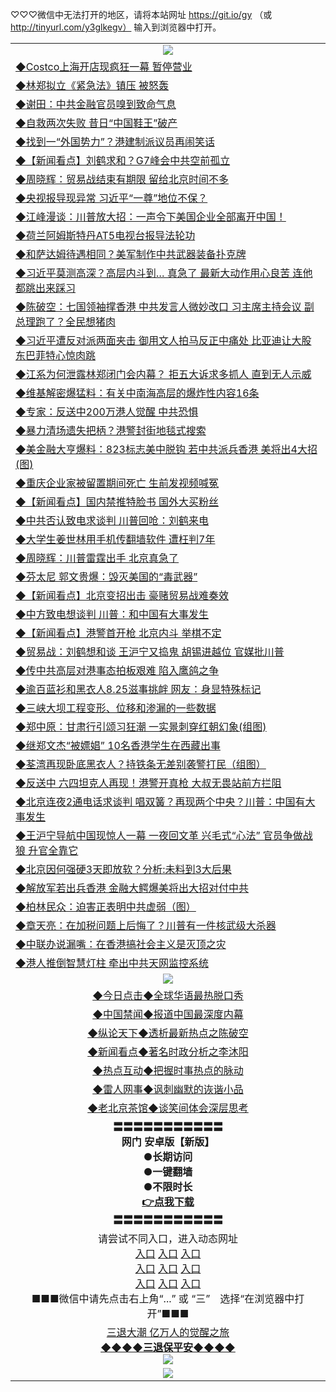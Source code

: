 
♡♡♡微信中无法打开的地区，请将本站网址 https://git.io/gy （或 http://tinyurl.com/y3glkegv） 输入到浏览器中打开。 

<table>
   <tr>
    <td align=center><img src="https://github.com/gyhhx/image-upload/blob/master/title1.jpg" /></td>
  </tr>
   <tr>
<td align=left>
<a href="https://g9v8t8z4.stackpathcdn.com/oo.aspx?name=c1067738&key=tvurxxlgoqbampcg&from=gy">◆Costco上海开店现疯狂一幕 暂停营业</a><br/></td>
  </tr>
  <tr>
<td align=left>
<a href="https://g9v8t8z4.stackpathcdn.com/oo.aspx?name=http://www.epochtimes.com/gb/19/8/27/n11481831.htm&key=tvurxxlgoqbampcg&from=gy">◆林郑拟立《紧急法》镇压 被怒轰</a><br/></td>
 </tr>
  <tr>
<td align=left>
<a href="https://g9v8t8z4.stackpathcdn.com/oo.aspx?name=c1067629&key=tvurxxlgoqbampcg&from=gy">◆谢田：中共金融官员嗅到致命气息</a><br/></td>
 </tr>
   <tr>
<td align=left>
<a href="https://g9v8t8z4.stackpathcdn.com/oo.aspx?name=c1067737&key=tvurxxlgoqbampcg&from=gy">◆自救两次失败 昔日“中国鞋王”破产</a><br/></td>
   </tr> 
  <tr>
<td align=left>
<a href="https://g9v8t8z4.stackpathcdn.com/oo.aspx?name=c1067892&key=tvurxxlgoqbampcg&from=gy">◆找到一“外国势力”？港建制派议员再闹笑话</a><br/></td>
  </tr> 
 <tr>
<td align=left>
<a href="https://g9v8t8z4.stackpathcdn.com/oo.aspx?name=c1067764&key=tvurxxlgoqbampcg&from=gy">◆【新闻看点】刘鹤求和？G7峰会中共空前孤立</a><br/>
</td>
   </tr>
 <tr>
<td align=left>
<a href="https://g9v8t8z4.stackpathcdn.com/oo.aspx?name=c1067803&key=tvurxxlgoqbampcg&from=gy">◆周晓辉：贸易战结束有期限 留给北京时间不多</a><br/></td>
  </tr>
  <tr>
<td align=left>
<a href="https://g9v8t8z4.stackpathcdn.com/oo.aspx?name=c1067713&key=tvurxxlgoqbampcg&from=gy">◆央视报导现异常 习近平“一尊”地位不保？</a><br/></td>
 </tr>
   <tr>
<td align=left>
<a href="https://g9v8t8z4.stackpathcdn.com/oo.aspx?name=c1067596&key=tvurxxlgoqbampcg&from=gy">◆江峰漫谈：川普放大招：一声令下美国企业全部离开中国！</a><br/></td>
   </tr>
 <tr>
<td align=left>
<a href="https://g9v8t8z4.stackpathcdn.com/oo.aspx?name=http://www.minghui.org/mh/articles/2019/8/27/391975.html&key=tvurxxlgoqbampcg&from=gy">◆荷兰阿姆斯特丹AT5电视台报导法轮功</a><br/></td>
  </tr>
  <tr>
<td align=left>
<a href="https://g9v8t8z4.stackpathcdn.com/oo.aspx?name=http://www.ntdtv.com/gb/2019/08/27/a102652783.html&key=tvurxxlgoqbampcg&from=gy">◆和萨达姆待遇相同？美军制作中共武器装备扑克牌</a><br/></td>
 </tr>
  <tr>
<td align=left>
<a href="https://g9v8t8z4.stackpathcdn.com/oo.aspx?name=c1067727&key=tvurxxlgoqbampcg&from=gy">◆习近平莫测高深？高层内斗到… 真急了 最新大动作用心良苦 连他都跳出来踩习</a><br/></td>
 </tr>
   <tr>
<td align=left>
<a href="https://g9v8t8z4.stackpathcdn.com/oo.aspx?name=c1067724&key=tvurxxlgoqbampcg&from=gy">◆陈破空：七国领袖撑香港 中共发言人微妙改口 习主席主持会议 副总理跑了？全民想猪肉</a><br/></td>
   </tr> 
  <tr>
<td align=left>
<a href="https://g9v8t8z4.stackpathcdn.com/oo.aspx?name=c1067726&key=tvurxxlgoqbampcg&from=gy">◆习近平遭反对派两面夹击 御用文人拍马反正中痛处 比亚迪让大股东巴菲特心惊肉跳</a><br/></td>
  </tr> 
 <tr>
<td align=left>
<a href="https://g9v8t8z4.stackpathcdn.com/oo.aspx?name=c1067748&key=tvurxxlgoqbampcg&from=gy">◆江系为何泄露林郑闭门会内幕？ 拒五大诉求多抓人 直到无人示威</a><br/>
</td>
   </tr>
 <tr>
<td align=left>
<a href="https://g9v8t8z4.stackpathcdn.com/oo.aspx?name=c1067822&key=tvurxxlgoqbampcg&from=gy">◆维基解密爆猛料：有关中南海高层的爆炸性内容16条</a><br/>
</td>
   </tr>
 <tr>
<td align=left>
<a href="https://g9v8t8z4.stackpathcdn.com/oo.aspx?name=c1067372&key=tvurxxlgoqbampcg&from=gy">◆专家：反送中200万港人觉醒 中共恐惧</a><br/></td>
  </tr>
  <tr>
<td align=left>
<a href="https://g9v8t8z4.stackpathcdn.com/oo.aspx?name=c1067733&key=tvurxxlgoqbampcg&from=gy">◆暴力清场遗失把柄？港警封街地毯式搜索</a><br/></td>
 </tr>
   <tr>
<td align=left>
<a href="https://g9v8t8z4.stackpathcdn.com/oo.aspx?name=https://www.secretchina.com/news/gb/2019/08/27/905114.html&key=tvurxxlgoqbampcg&from=gy">◆美金融大亨爆料：823标志美中脱钩 若中共派兵香港 美将出4大招(图)</a><br/>
</td>
   </tr>
 <tr>
<td align=left>
<a href="https://g9v8t8z4.stackpathcdn.com/oo.aspx?name=c1067844&key=tvurxxlgoqbampcg&from=gy">◆重庆企业家被留置期间死亡 生前发视频喊冤</a><br/>
</td>
</tr> 
<tr>
<td align=left>
<a href="https://g9v8t8z4.stackpathcdn.com/oo.aspx?name=c1067774&key=tvurxxlgoqbampcg&from=gy">◆【新闻看点】国内禁推特脸书 国外大买粉丝</a><br/>
</td>       
</tr> 
   <tr>
<td align=left>
<a href="https://g9v8t8z4.stackpathcdn.com/oo.aspx?name=c1067404&key=tvurxxlgoqbampcg&from=gy">◆中共否认致电求谈判 川普回呛：刘鹤来电</a><br/></td>
  </tr>
  <tr>
<td align=left>
<a href="https://g9v8t8z4.stackpathcdn.com/oo.aspx?name=c1067475&key=tvurxxlgoqbampcg&from=gy">◆大学生姜世林用手机传翻墙软件 遭枉判7年</a><br/></td>
 </tr>
  <tr>
<td align=left>
<a href="https://g9v8t8z4.stackpathcdn.com/oo.aspx?name=c1067313&key=tvurxxlgoqbampcg&from=gy">◆周晓辉：川普雷霆出手 北京真急了</a><br/></td>
 </tr>
   <tr>
<td align=left>
<a href="https://g9v8t8z4.stackpathcdn.com/oo.aspx?name=c1067395&key=tvurxxlgoqbampcg&from=gy">◆芬太尼 郭文贵爆：毁灭美国的“毒武器”</a><br/></td>
   </tr> 
  <tr>
<td align=left>
<a href="https://g9v8t8z4.stackpathcdn.com/oo.aspx?name=c1067390&key=tvurxxlgoqbampcg&from=gy">◆【新闻看点】北京变招出击 豪赌贸易战难奏效</a><br/></td>
  </tr> 
 <tr>
<td align=left>
<a href="https://g9v8t8z4.stackpathcdn.com/oo.aspx?name=c1067357&key=tvurxxlgoqbampcg&from=gy">◆中方致电想谈判 川普：和中国有大事发生</a><br/>
</td>
   </tr>
 <tr>
<td align=left>
<a href="https://g9v8t8z4.stackpathcdn.com/oo.aspx?name=c1067392&key=tvurxxlgoqbampcg&from=gy">◆【新闻看点】港警首开枪 北京内斗 举棋不定</a><br/></td>
  </tr>
  <tr>
<td align=left>
<a href="https://g9v8t8z4.stackpathcdn.com/oo.aspx?name=http://www.soundofhope.org/gb/2019/08/26/n3134969.html&key=tvurxxlgoqbampcg&from=gy">◆贸易战：刘鹤想和谈 王沪宁又捣鬼 胡锡进越位 官媒批川普</a><br/></td>
 </tr>
   <tr>
<td align=left>
<a href="https://g9v8t8z4.stackpathcdn.com/oo.aspx?name=c1067280&key=tvurxxlgoqbampcg&from=gy">◆传中共高层对港事态拍板艰难 陷入鹰鸽之争</a><br/></td>
   </tr>
 <tr>
<td align=left>
<a href="https://g9v8t8z4.stackpathcdn.com/oo.aspx?name=http://www.soundofhope.org/gb/2019/08/26/n3133049.html&key=tvurxxlgoqbampcg&from=gy">◆逾百蓝衫和黑衣人8.25滋事挑衅 网友：身显特殊标记</a><br/></td>
  </tr>
  <tr>
<td align=left>
<a href="https://g9v8t8z4.stackpathcdn.com/oo.aspx?name=c1067344&key=tvurxxlgoqbampcg&from=gy">◆三峡大坝工程变形、位移和渗漏的一些数据</a><br/></td>
 </tr>
  <tr>
<td align=left>
<a href="https://g9v8t8z4.stackpathcdn.com/oo.aspx?name=http://www.secretchina.com/news/gb/2019/08/27/905025.html&key=tvurxxlgoqbampcg&from=gy">◆郑中原：甘肃行引颂习狂潮 一实景刺穿红朝幻象(组图)</a><br/></td>
 </tr>
   <tr>
<td align=left>
<a href="https://g9v8t8z4.stackpathcdn.com/oo.aspx?name=c1067315&key=tvurxxlgoqbampcg&from=gy">◆继郑文杰“被嫖娼” 10名香港学生在西藏出事</a><br/></td>
   </tr> 
  <tr>
<td align=left>
<a href="https://g9v8t8z4.stackpathcdn.com/oo.aspx?name=http://www.ntdtv.com/gb/2019/08/26/a102651949.html&key=tvurxxlgoqbampcg&from=gy">◆荃湾再现卧底黑衣人？持铁条无差别袭警打民（组图）</a><br/></td>
  </tr> 
 <tr>
<td align=left>
<a href="https://g9v8t8z4.stackpathcdn.com/oo.aspx?name=c1067338&key=tvurxxlgoqbampcg&from=gy">◆反送中 六四坦克人再现！港警开真枪 大叔无畏站前方拦阻</a><br/>
</td>
   </tr>
 <tr>
<td align=left>
<a href="https://g9v8t8z4.stackpathcdn.com/oo.aspx?name=c1067378&key=tvurxxlgoqbampcg&from=gy">◆北京连夜2通电话求谈判 唱双簧？再现两个中央？川普：中国有大事发生</a><br/>
</td>
   </tr>
 <tr>
<td align=left>
<a href="https://g9v8t8z4.stackpathcdn.com/oo.aspx?name=c1067372&key=tvurxxlgoqbampcg&from=gy">◆王沪宁导航中国现惊人一幕 一夜回文革 兴毛式“心法” 官员争做战狼 升官全靠它</a><br/></td>
  </tr>
  <tr>
<td align=left>
<a href="https://g9v8t8z4.stackpathcdn.com/oo.aspx?name=c1067425&key=tvurxxlgoqbampcg&from=gy">◆北京因何强硬3天即放软？分析:未料到3大后果</a><br/></td>
 </tr>
   <tr>
<td align=left>
<a href="https://g9v8t8z4.stackpathcdn.com/oo.aspx?name=c1067379&key=tvurxxlgoqbampcg&from=gy">◆解放军若出兵香港 金融大鳄爆美将出大招对付中共</a><br/>
</td>
   </tr>
 <tr>
<td align=left>
<a href="https://g9v8t8z4.stackpathcdn.com/oo.aspx?name=http://www.minghui.org/mh/articles/2019/8/26/391934.html&key=tvurxxlgoqbampcg&from=gy">◆柏林民众：迫害正表明中共虚弱（图）</a><br/>
</td>
</tr> 
<tr>
<td align=left>
<a href="https://g9v8t8z4.stackpathcdn.com/oo.aspx?name=c1067460&key=tvurxxlgoqbampcg&from=gy">◆章天亮：在加税问题上后悔了？川普有一件核武级大杀器</a><br/>
</td>       
</tr> 

   <tr>
<td align=left>
<a href="https://g9v8t8z4.stackpathcdn.com/oo.aspx?name=c1067150&key=tvurxxlgoqbampcg&from=gy">◆中联办说漏嘴：在香港搞社会主义是灭顶之灾</a><br/></td>
  </tr>
  <tr>
<td align=left>
<a href="https://g9v8t8z4.stackpathcdn.com/oo.aspx?name=c1067060&key=tvurxxlgoqbampcg&from=gy">◆港人推倒智慧灯柱 牵出中共天网监控系统</a><br/></td>
 </tr>
  <tr>
    <td align=center><img src="https://github.com/gyhhx/image-upload/blob/master/shipin.jpg" /></td>
  </tr>
   <tr>
   <td align=center> 
<a href="https://xvery.li/oo.aspx?name=c816850&key=lvvdiyawanfwimxk&from=gy&tag=9877">◆今日点击◆全球华语最热脱口秀</a><br/>
    </td>
  </tr>
  <tr>
  <td align=center>
<a href="https://xvery.li/oo.aspx?name=c816860&key=lvvdiyawanfwimxk&from=gy&tag=99733110">◆中国禁闻◆报道中国最深度内幕</a><br/>
   </tr>
  <tr>
     <td align=center>
<a href="https://xvery.li/oo.aspx?name=c816855&key=lvvdiyawanfwimxk&from=gy&tag=997110">◆纵论天下◆透析最新热点之陈破空</a><br/>
   </tr>
   <tr>
      <td align=center>
<a href="https://xvery.li/oo.aspx?name=c838308&key=lvvdiyawanfwimxk&from=gy&tag=9973110">◆新闻看点◆著名时政分析之李沐阳</a><br/>
   </tr>
   <tr>
     <td align=center>
<a href="https://xvery.li/oo.aspx?name=c816852&key=lvvdiyawanfwimxk&from=gy&tag=9733110">◆热点互动◆把握时事热点的脉动</a><br/>
   </tr>
   <tr>
      <td align=center>
<a href="https://xvery.li/oo.aspx?name=c816694&key=lvvdiyawanfwimxk&from=gy&tag=93310">◆雷人网事◆讽刺幽默的诙谐小品</a><br/>
   </tr>
   <tr>
    <td align=center>
<a href="https://xvery.li/oo.aspx?name=c816650&key=lvvdiyawanfwimxk&from=gy&tag=9973110">◆老北京茶馆◆谈笑间体会深层思考</a><br/>
   </tr>
  <tr>
    <td align=center>
 <b>〓〓〓〓〓〓〓〓〓〓〓<br/>网门 安卓版【新版】<br/> ●长期访问<br/> ●一键翻墙<br/>  ●不限时长<br/> 
 <a href="https://share.weiyun.com/5RqCKCe">👉<b>点我下载</a><br/>〓〓〓〓〓〓〓〓〓〓〓<br/>
    </td>
    </tr>
   <tr>
    <td align=center>请尝试不同入口，进入动态网址<br/>
      <a href="https://s3.us-east-2.amazonaws.com/ogateo/show.htm">入口</a>
      <a href="https://s3.ca-central-1.amazonaws.com/ogatec/show.htm">入口</a>
      <a href="https://s3.ap-southeast-2.amazonaws.com/ogatey/show.htm">入口</a><br/>
      <a href="https://s3.ap-northeast-2.amazonaws.com/ogates/show.htm">入口</a>
      <a href="https://s3.eu-central-1.amazonaws.com/ogatef/show.htm">入口</a>
      <a href="https://s3.ap-south-1.amazonaws.com/ogatem/show.htm">入口</a><br/>
      <a href="https://s3-us-west-1.amazonaws.com/ogaten/show.htm">入口</a>
      <a href="https://s3.eu-west-2.amazonaws.com/ogatel/show.htm">入口</a>
      <a href="https://s3.ap-northeast-1.amazonaws.com/ogatet/show.htm">入口</a><br/>
      ■■■微信中请先点击右上角“...” 或 “三”　选择“在浏览器中打开”■■■<b><br/>
    </td>
  </tr>
  <tr>  
  <td align=center>
  <a href="http://ctbtfdoocixoa.global.ssl.fastly.net/oo.aspx?name=c894205&key=ofejcfaxcltk&from=gy&tag=9973110">三退大潮 亿万人的觉醒之旅</a><br/>
      <a href="http://ctbtfdoocixoa.global.ssl.fastly.net/oo.aspx?name=ogQuit.aspx&key=ofejcfaxcltk&from=gy"><b>◆◆◆◆三退保平安◆◆◆◆<br/></a>
      <img src="https://github.com/gyhhx/image-upload/blob/master/3t.jpg" /><br/>
      </td>
  </tr>
   <tr>
    <td align=center><img src="https://raw.githubusercontent.com/oGate2/Up/master/oGate_640.jpg"/></td>
  </tr>
</table>

